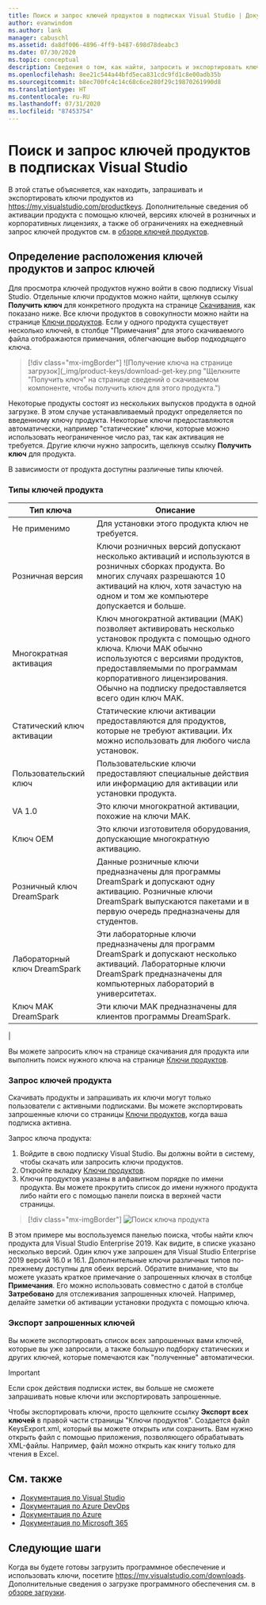 ```yaml
---
title: Поиск и запрос ключей продуктов в подписках Visual Studio | Документация Майкрософт
author: evanwindom
ms.author: lank
manager: cabuschl
ms.assetid: da8df006-4896-4ff9-b487-698d78deabc3
ms.date: 07/30/2020
ms.topic: conceptual
description: Сведения о том, как найти, запросить и экспортировать ключи продукта в подписках Visual Studio
ms.openlocfilehash: 8ee21c544a44bfd5eca831cdc9fd1c8e00adb35b
ms.sourcegitcommit: b8ec700fc4c14c68c6ce280f29c19870261990d8
ms.translationtype: HT
ms.contentlocale: ru-RU
ms.lasthandoff: 07/31/2020
ms.locfileid: "87453754"
---
```

# <a name="finding-and-claiming-product-keys-in-visual-studio-subscriptions"></a>Поиск и запрос ключей продуктов в подписках Visual Studio
В этой статье объясняется, как находить, запрашивать и экспортировать ключи продуктов из https://my.visualstudio.com/productkeys.  Дополнительные сведения об активации продукта с помощью ключей, версиях ключей в розничных и корпоративных лицензиях, а также об ограничениях на ежедневный запрос ключей продуктов см. в [обзоре ключей продуктов](product-keys.md).

## <a name="locating-and-claiming-product-keys"></a>Определение расположения ключей продуктов и запрос ключей
Для просмотра ключей продуктов нужно войти в свою подписку Visual Studio. Отдельные ключи продуктов можно найти, щелкнув ссылку **Получить ключ** для конкретного продукта на странице [Скачивания](https://my.visualstudio.com/downloads), как показано ниже.  Все ключи продуктов в совокупности можно найти на странице [Ключи продуктов](https://my.visualstudio.com/productkeys?wt.mc_id=o~msft~docs). Если у одного продукта существует несколько ключей, в столбце "Примечания" для этого скачиваемого файла отображаются примечания, облегчающие выбор подходящего ключа.
> [!div class="mx-imgBorder"]
> ![Получение ключа на странице загрузок](_img/product-keys/download-get-key.png "Щелкните "Получить ключ" на странице сведений о скачиваемом компоненте, чтобы получить ключ для этого продукта.")

Некоторые продукты состоят из нескольких выпусков продукта в одной загрузке. В этом случае устанавливаемый продукт определяется по введенному ключу продукта.
Некоторые ключи предоставляются автоматически, например "статические" ключи, которые можно использовать неограниченное число раз, так как активация не требуется. Другие ключи нужно запросить, щелкнув ссылку **Получить ключ** для продукта.

В зависимости от продукта доступны различные типы ключей.

### <a name="product-key-types"></a>Типы ключей продукта

|    Тип ключа           |    Описание                                                                                                                                                                                                           |
|-------------------------------|------------------------------------------------------------------------------------------------------------------------------------------------------------------------------------------------------------------------------------------------------------|
|    Не применимо                    |    Для установки этого продукта ключ не требуется.                                                       |
|    Розничная версия                     |    Ключи розничных версий допускают несколько активаций и используются в розничных сборках продукта. Во многих случаях разрешаются 10 активаций на ключ, хотя зачастую на одном и том же компьютере допускается и больше.                                                       |
|    Многократная активация        |    Ключ многократной активации (MAK) позволяет активировать несколько установок продукта с помощью одного ключа. Ключи MAK обычно используются с версиями продуктов, предоставляемыми по программам корпоративного лицензирования. Обычно на подписку предоставляется всего один ключ MAK.    |
|    Статический ключ активации    |    Статические ключи активации предоставляются для продуктов, которые не требуют активации. Их можно использовать для любого числа установок.                                                                                                                  |
|    Пользовательский ключ                 |    Пользовательские ключи предоставляют специальные действия или информацию для активации или установки продукта.                                                                                                                                                                |
|    VA 1.0                     |    Это ключи многократной активации, похожие на ключи MAK.                                                                                                                                                                                                 |
|    Ключ OEM                    |    Это ключи изготовителя оборудования, допускающие многократную активацию.                                                                                                                                                                       |
|    Розничный ключ DreamSpark    |    Данные розничные ключи предназначены для программы DreamSpark и допускают одну активацию. Розничные ключи DreamSpark выпускаются пакетами и в первую очередь предназначены для студентов.                                                                                     |
|    Лабораторный ключ DreamSpark         |    Эти лабораторные ключи предназначены для программ DreamSpark и допускают несколько активаций. Лабораторные ключи DreamSpark предназначены для компьютерных лабораторий в университетах.                                                                                       |
|    Ключ MAK DreamSpark         |    Эти ключи MAK предназначены для клиентов программы DreamSpark.                                                                                                                                                                                                  |
|

Вы можете запросить ключ на странице скачивания для продукта или выполнить поиск нужного ключа на странице [Ключи продуктов](https://my.visualstudio.com/productkeys).

### <a name="claiming-product-keys"></a>Запрос ключей продукта
Скачивать продукты и запрашивать их ключи могут только пользователи с активными подписками.  Вы можете экспортировать запрошенные ключи со страницы [Ключи продуктов](https://my.visualstudio.com/productkeys), когда ваша подписка активна.

Запрос ключа продукта:
1. Войдите в свою подписку Visual Studio.  Вы должны войти в систему, чтобы скачать или запросить ключи продуктов.
2. Откройте вкладку [Ключи продуктов](https://my.visualstudio.com/productkeys?wt.mc_id=o~msft~docs).
3. Ключи продуктов указаны в алфавитном порядке по имени продукта.  Вы можете прокрутить список до имени нужного продукта либо найти его с помощью панели поиска в верхней части страницы.
> [!div class="mx-imgBorder"]
> ![Поиск ключа продукта](_img/product-keys/search-keys.png "Прокрутите до нужного продукта или используйте поле быстрого поиска.")
   
В этом примере мы воспользуемся панелью поиска, чтобы найти ключ продукта для Visual Studio Enterprise 2019.
Как видите, в списке указано несколько версий.  Один ключ уже запрошен для Visual Studio Enterprise 2019 версий 16.0 и 16.1.  Дополнительные ключи различных типов по-прежнему доступны для обеих версий. Обратите внимание, что вы можете указать краткое примечание о запрошенных ключах в столбце **Примечания**.  Его можно использовать совместно с датой в столбце **Затребовано** для отслеживания запрошенных ключей.  Например, делайте заметки об активации установки продукта с помощью ключа.

### <a name="exporting-your-claimed-keys"></a>Экспорт запрошенных ключей
Вы можете экспортировать список всех запрошенных вами ключей, которые вы уже запросили, а также большую подборку статических и других ключей, которые помечаются как "полученные" автоматически.

> [!IMPORTANT]
> Если срок действия подписки истек, вы больше не сможете запрашивать новые ключи или экспортировать запрошенные.

Чтобы экспортировать ключи, просто щелкните ссылку **Экспорт всех ключей** в правой части страницы "Ключи продуктов".  Создается файл KeysExport.xml, который вы можете открыть или сохранить.  Вам нужно открыть файл с помощью приложения, позволяющего обрабатывать XML-файлы.  Например, файл можно открыть как книгу только для чтения в Excel.

## <a name="see-also"></a>См. также
- [Документация по Visual Studio](https://docs.microsoft.com/visualstudio/)
- [Документация по Azure DevOps](https://docs.microsoft.com/azure/devops/)
- [Документация по Azure](https://docs.microsoft.com/azure/)
- [Документация по Microsoft 365](https://docs.microsoft.com/microsoft-365/)

## <a name="next-steps"></a>Следующие шаги
Когда вы будете готовы загрузить программное обеспечение и использовать ключи, посетите https://my.visualstudio.com/downloads.  Дополнительные сведения о загрузке программного обеспечения см. в [обзоре загрузки](download-software.md).